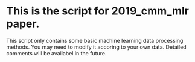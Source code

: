 # This is the script for 2019_cmm_mlr paper. 
This script only contains some basic machine learning data processing methods. You may need to modify it accoring to your own data. Detailed comments will be availabel in the future.
